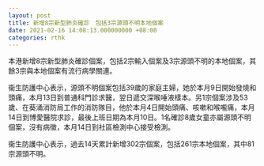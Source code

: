 ```yaml
---
layout: post
title: 新增8宗新型肺炎確診　包括3宗源頭不明本地個案
date: 2021-02-16 14:08:13.000000000 +08:00
categories: rthk
---
```


本港新增8宗新型肺炎確診個案，包括2宗輸入個案及3宗源頭不明的本地個案，其餘3宗與本地個案有流行病學關連。

衞生防護中心表示，源頭不明個案包括39歲的家庭主婦，她於本月9日開始發燒和頭痛，本月13日到普通科門診求醫，翌日遞交深喉唾液樣本。另1宗個案涉及53歲、在葵涌消防局工作的消防隊目，他於本月4日開始頭痛、咳嗽和喉嚨痛，本月14日到博愛醫院求診，最後上班日期為本月10日。1名確診8歲女童亦屬源頭不明個案，沒有病徵，本月14日到社區檢測中心接受檢測。

衞生防護中心表示，過去14天累計新增302宗個案，包括261宗本地個案，其中81宗源頭不明。
